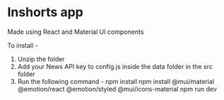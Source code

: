 # Inshorts app

Made using React and Material UI components

To install - 
1. Unzip the folder
2. Add your News API key to config.js inside the data folder in the src folder
3. Run the following command - 
npm install
npm install @mui/material @emotion/react @emotion/styled @mui/icons-material
npm run dev
